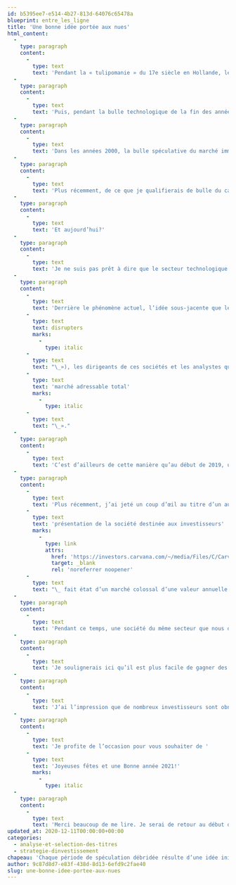 ```yaml
---
id: b5395ee7-e514-4b27-813d-64076c65478a
blueprint: entre_les_ligne
title: 'Une bonne idée portée aux nues'
html_content:
  -
    type: paragraph
    content:
      -
        type: text
        text: 'Pendant la « tulipomanie » du 17e siècle en Hollande, les gens croyaient que les prix des bulbes de tulipes rares ne pouvaient qu’augmenter. Plus récemment, la bulle des Nifty Fifty des années 1970 était fondée sur l’idée que les plus grandes sociétés américaines continueraient de dominer leur industrie pendant des décennies.'
  -
    type: paragraph
    content:
      -
        type: text
        text: 'Puis, pendant la bulle technologique de la fin des années 2000, les investisseurs anticipaient un potentiel de croissance quasiment illimité du Web. Les analystes évaluaient les entreprises du secteur en fonction du nombre de visites sur leur site ou par un multiple de leurs dépenses de R et D.'
  -
    type: paragraph
    content:
      -
        type: text
        text: 'Dans les années 2000, la bulle spéculative du marché immobilier a mené à la crise financière de 2008-2009; elle était fondée en grande partie sur la prémisse que les prix des maisons ne pouvaient pas diminuer.'
  -
    type: paragraph
    content:
      -
        type: text
        text: 'Plus récemment, de ce que je qualifierais de bulle du cannabis est partie de l’idée que le cannabis serait légalisé partout sur la planète et que nos sociétés canadiennes domineraient l’industrie en vertu de leur avantage d’avoir été les premières dans le marché.'
  -
    type: paragraph
    content:
      -
        type: text
        text: 'Et aujourd’hui?'
  -
    type: paragraph
    content:
      -
        type: text
        text: 'Je ne suis pas prêt à dire que le secteur technologique soit aux prises avec une bulle spéculative. Mais, on peut dire à tout le moins que le niveau de spéculation y est particulièrement élevé depuis quelque temps et que le phénomène a été amplifié par la COVID-19.'
  -
    type: paragraph
    content:
      -
        type: text
        text: 'Derrière le phénomène actuel, l’idée sous-jacente que les sociétés ayant développé des modèles d’affaires numériques perturberont les industries traditionnelles et accapareront la majeure partie de leurs marchés au cours des prochaines années est omniprésente. Pour justifier les évaluations souvent excessives de ces perturbateurs (« '
      -
        type: text
        text: disrupters
        marks:
          -
            type: italic
      -
        type: text
        text: "\_»), les dirigeants de ces sociétés et les analystes qui les suivent brandissent la notion de «\_"
      -
        type: text
        text: 'marché adressable total'
        marks:
          -
            type: italic
      -
        type: text
        text: "\_»."
  -
    type: paragraph
    content:
      -
        type: text
        text: 'C’est d’ailleurs de cette manière qu’au début de 2019, un analyste d’une grande banque canadienne justifiait son évaluation de quelques titres du secteur du cannabis, par exemple celle de Canopy Growth (« WEED ») dont il établissait la valeur à 81 $ l’action dans un des scénarios qu’il avait retenus. Selon ce scénario, il prévoyait qu’en 2025, 20 % de la population mondiale aurait un accès légal au cannabis, dont 20 % consommerait 300 $ de produits de cannabis par année, ce qui constituait son calcul du « marché adressable total ». Une telle évaluation justifiait le cours du titre à près de 65 $ à l’époque.'
  -
    type: paragraph
    content:
      -
        type: text
        text: 'Plus récemment, j’ai jeté un coup d’œil au titre d’un autre perturbateur d’un secteur traditionnel : la société Carvana (« CVNA ») qui exploite une plateforme Web pour vendre des voitures usagées aux consommateurs. La société jouit d’une capitalisation boursière de plus de 45 G$ US, ce qui se compare à des revenus prévus de près de 8,0 G$ en 2021. Le titre de la société, qui est toujours déficitaire, est donc évalué à près de 5,3 fois les revenus prévus de l’an prochain. Un coup d’œil à une '
      -
        type: text
        text: 'présentation de la société destinée aux investisseurs'
        marks:
          -
            type: link
            attrs:
              href: 'https://investors.carvana.com/~/media/Files/C/Carvana-IR/documents/events/intro-to-carvana-october2020-final.pdf'
              target: _blank
              rel: 'noreferrer noopener'
      -
        type: text
        text: "\_ fait état d’un marché colossal d’une valeur annuelle de 840 G$ US. À mon avis, un peu comme on l’a vu pour Canopy Growth en 2019, c’est la promesse de ravir des parts importantes de ce marché qui justifie l’évaluation du titre de Carvana."
  -
    type: paragraph
    content:
      -
        type: text
        text: 'Pendant ce temps, une société du même secteur que nous détenons dans nos portefeuilles sous gestion depuis de nombreuses années, CarMax (« KMX »), est considérée comme une société traditionnelle du marché de la vente de voitures usagées parce qu’elle possède un réseau de plus de 220 magasins à travers les États-Unis. Depuis plusieurs trimestres, CarMax investit des sommes importantes pour développer son offre en ligne. À son dernier trimestre, elle a complété l’implantation de son offre multicanaux qui lui permet de vendre en personne, en ligne ou une combinaison des deux. Selon la direction, au plus récent trimestre, près de 50 % des clients ont réalisé au moins une partie de leur achat de voiture en ligne. Or, la capitalisation boursière de la société est de 15,4 G$ comparativement à des revenus prévus de près de 21,9 G$ en 2021, pour un ratio de 0,70. Et oui, la société est rentable, ayant dégagé des bénéfices de près de 690 M$ au cours des 12 derniers mois.'
  -
    type: paragraph
    content:
      -
        type: text
        text: 'Je soulignerais ici qu’il est plus facile de gagner des parts de marché lorsqu’on offre un produit ou un service à perte, ce qui semble être le cas de Carvana ou d’une société telle que Doordash qui vient de faire son entrée en Bourse.'
  -
    type: paragraph
    content:
      -
        type: text
        text: 'J’ai l’impression que de nombreux investisseurs sont obnubilés par les succès récents et exceptionnels de quelques sociétés qui ont réussi à perturber leurs industries, notamment Amazon. Ils tentent de reproduire le succès boursier d’un titre comme Amazon avec les titres d’autres perturbateurs potentiels. Rappelons-nous que pour chaque Amazon, des centaines de sociétés échoueront.'
  -
    type: paragraph
    content:
      -
        type: text
        text: 'Je profite de l’occasion pour vous souhaiter de '
      -
        type: text
        text: 'Joyeuses fêtes et une Bonne année 2021!'
        marks:
          -
            type: italic
  -
    type: paragraph
    content:
      -
        type: text
        text: 'Merci beaucoup de me lire. Je serai de retour au début de 2021.'
updated_at: 2020-12-11T00:00:00+00:00
categories:
  - analyse-et-selection-des-titres
  - strategie-dinvestissement
chapeau: 'Chaque période de spéculation débridée résulte d’une idée initiale logique qui a été portée à l’excès.'
author: 9c87d8d7-e83f-438d-8d13-6efd9c2fae40
slug: une-bonne-idee-portee-aux-nues
---
```

